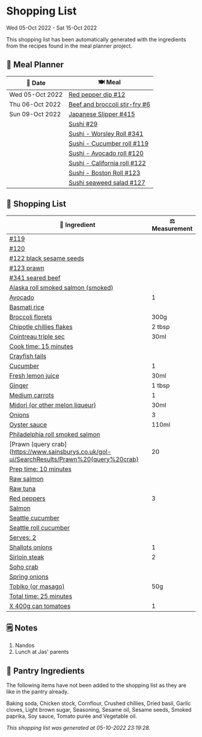 # Shopping List

Wed 05-Oct 2022 - Sat 15-Oct 2022

This shopping list has been automatically generated with the ingredients from the recipes found in the meal planner project.

## 📅 Meal Planner

|📅 Date| 🍽️ Meal|
|----|----|
|Wed 05-Oct 2022|[Red pepper dip #12](https://github.com/jcallaghan/The-Cookbook/issues/12)|
|Thu 06-Oct 2022|[Beef and broccoli stir-fry #6](https://github.com/jcallaghan/The-Cookbook/issues/6)|
|Sun 09-Oct 2022|[Japanese Slipper #415](https://github.com/jcallaghan/The-Cookbook/issues/415)|
||[Sushi #29](https://github.com/jcallaghan/The-Cookbook/issues/29)|
||[Sushi - Worsley Roll #341](https://github.com/jcallaghan/The-Cookbook/issues/341)|
||[Sushi - Cucumber roll #119](https://github.com/jcallaghan/The-Cookbook/issues/119)|
||[Sushi - Avocado roll #120](https://github.com/jcallaghan/The-Cookbook/issues/120)|
||[Sushi - California roll #122](https://github.com/jcallaghan/The-Cookbook/issues/122)|
||[Sushi - Boston Roll #123](https://github.com/jcallaghan/The-Cookbook/issues/123)|
||[Sushi seaweed salad #127](https://github.com/jcallaghan/The-Cookbook/issues/127)|

## 🛒 Shopping List

| 🍌 Ingredient| ⚖️ Measurement|
|----------|-----------|
|[#119](https://www.sainsburys.co.uk/gol-ui/SearchResults/#119)||
|[#120](https://www.sainsburys.co.uk/gol-ui/SearchResults/#120)||
|[#122 black sesame seeds](https://www.sainsburys.co.uk/gol-ui/SearchResults/#122%20black%20sesame%20seeds)||
|[#123 prawn](https://www.sainsburys.co.uk/gol-ui/SearchResults/#123%20prawn)||
|[#341 seared beef](https://www.sainsburys.co.uk/gol-ui/SearchResults/#341%20seared%20beef)||
|[Alaska roll smoked salmon (smoked)](https://www.sainsburys.co.uk/gol-ui/SearchResults/Alaska%20roll%20smoked%20salmon%20(smoked))||
|[Avocado](https://www.sainsburys.co.uk/gol-ui/SearchResults/Avocado)|1|
|[Basmati rice](https://www.sainsburys.co.uk/gol-ui/SearchResults/Basmati%20rice)||
|[Broccoli florets](https://www.sainsburys.co.uk/gol-ui/SearchResults/Broccoli%20florets)|300g|
|[Chipotle chillies flakes](https://www.sainsburys.co.uk/gol-ui/SearchResults/Chipotle%20chillies%20flakes)|2 tbsp|
|[Cointreau triple sec](https://www.sainsburys.co.uk/gol-ui/SearchResults/Cointreau%20triple%20sec)|30ml|
|[Cook time: 15 minutes](https://www.sainsburys.co.uk/gol-ui/SearchResults/Cook%20time:%2015%20minutes)||
|[Crayfish tails](https://www.sainsburys.co.uk/gol-ui/SearchResults/Crayfish%20tails)||
|[Cucumber](https://www.sainsburys.co.uk/gol-ui/SearchResults/Cucumber)|1|
|[Fresh lemon juice](https://www.sainsburys.co.uk/gol-ui/SearchResults/Fresh%20lemon%20juice)|30ml|
|[Ginger](https://www.sainsburys.co.uk/gol-ui/SearchResults/Ginger)|1 tbsp|
|[Medium carrots](https://www.sainsburys.co.uk/gol-ui/SearchResults/Medium%20carrots)|1|
|[Midori (or other melon liqueur)](https://www.sainsburys.co.uk/gol-ui/SearchResults/Midori%20(or%20other%20melon%20liqueur))|30ml|
|[Onions](https://www.sainsburys.co.uk/gol-ui/SearchResults/Onions)|3|
|[Oyster sauce](https://www.sainsburys.co.uk/gol-ui/SearchResults/Oyster%20sauce)|110ml|
|[Philadelphia roll smoked salmon](https://www.sainsburys.co.uk/gol-ui/SearchResults/Philadelphia%20roll%20smoked%20salmon)||
|[Prawn (query crab](https://www.sainsburys.co.uk/gol-ui/SearchResults/Prawn%20(query%20crab)|20|
|[Prep time: 10 minutes](https://www.sainsburys.co.uk/gol-ui/SearchResults/Prep%20time:%2010%20minutes)||
|[Raw salmon](https://www.sainsburys.co.uk/gol-ui/SearchResults/Raw%20salmon)||
|[Raw tuna](https://www.sainsburys.co.uk/gol-ui/SearchResults/Raw%20tuna)||
|[Red peppers](https://www.sainsburys.co.uk/gol-ui/SearchResults/Red%20peppers)|3|
|[Salmon](https://www.sainsburys.co.uk/gol-ui/SearchResults/Salmon)||
|[Seattle cucumber](https://www.sainsburys.co.uk/gol-ui/SearchResults/Seattle%20cucumber)||
|[Seattle roll cucumber](https://www.sainsburys.co.uk/gol-ui/SearchResults/Seattle%20roll%20cucumber)||
|[Serves: 2](https://www.sainsburys.co.uk/gol-ui/SearchResults/Serves:%202)||
|[Shallots onions](https://www.sainsburys.co.uk/gol-ui/SearchResults/Shallots%20onions)|1|
|[Sirloin steak](https://www.sainsburys.co.uk/gol-ui/SearchResults/Sirloin%20steak)|2|
|[Soho crab](https://www.sainsburys.co.uk/gol-ui/SearchResults/Soho%20crab)||
|[Spring onions](https://www.sainsburys.co.uk/gol-ui/SearchResults/Spring%20onions)||
|[Tobiko (or masago)](https://www.sainsburys.co.uk/gol-ui/SearchResults/Tobiko%20(or%20masago))|50g|
|[Total time: 25 minutes](https://www.sainsburys.co.uk/gol-ui/SearchResults/Total%20time:%2025%20minutes)||
|[X 400g can tomatoes](https://www.sainsburys.co.uk/gol-ui/SearchResults/X%20400g%20can%20tomatoes)|1|

## 🗒️ Notes

1. Nandos
1. Lunch at Jas' parents

## 🏪 Pantry Ingredients

The following items have not been added to the shopping list as they are like in the pantry already.

Baking soda, Chicken stock, Cornflour, Crushed chillies, Dried basil, Garlic cloves, Light brown sugar, Seasoning, Sesame oil, Sesame seeds, Smoked paprika, Soy sauce, Tomato purée and Vegetable oil.


_This shopping list was generated at 05-10-2022 23:19:28._